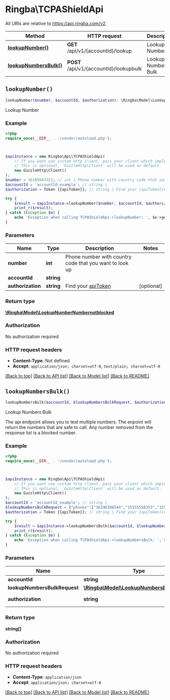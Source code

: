 # Ringba\TCPAShieldApi

All URIs are relative to https://api.ringba.com/v2.

Method | HTTP request | Description
------------- | ------------- | -------------
[**lookupNumber()**](TCPAShieldApi.md#lookupNumber) | **GET** /api/v1/{accountId}/lookup | Lookup Number
[**lookupNumbersBulk()**](TCPAShieldApi.md#lookupNumbersBulk) | **POST** /api/v1/{accountId}/lookupbulk | Lookup Numbers Bulk


## `lookupNumber()`

```php
lookupNumber($number, $accountId, $authorization): \Ringba\Model\LookupNumberNumbernotblocked
```

Lookup Number

### Example

```php
<?php
require_once(__DIR__ . '/vendor/autoload.php');



$apiInstance = new Ringba\Api\TCPAShieldApi(
    // If you want use custom http client, pass your client which implements `GuzzleHttp\ClientInterface`.
    // This is optional, `GuzzleHttp\Client` will be used as default.
    new GuzzleHttp\Client()
);
$number = 16195643321; // int | Phone number with country code that you want to look up
$accountId = 'accountId_example'; // string | 
$authorization = Token {{apiToken}}; // string | Find your [apiToken](#get-or-create-api-token)

try {
    $result = $apiInstance->lookupNumber($number, $accountId, $authorization);
    print_r($result);
} catch (Exception $e) {
    echo 'Exception when calling TCPAShieldApi->lookupNumber: ', $e->getMessage(), PHP_EOL;
}
```

### Parameters

Name | Type | Description  | Notes
------------- | ------------- | ------------- | -------------
 **number** | **int**| Phone number with country code that you want to look up |
 **accountId** | **string**|  |
 **authorization** | **string**| Find your [apiToken](#get-or-create-api-token) | [optional]

### Return type

[**\Ringba\Model\LookupNumberNumbernotblocked**](../Model/LookupNumberNumbernotblocked.md)

### Authorization

No authorization required

### HTTP request headers

- **Content-Type**: Not defined
- **Accept**: `application/json; charset=utf-8`, `text/plain; charset=utf-8`

[[Back to top]](#) [[Back to API list]](../../README.md#endpoints)
[[Back to Model list]](../../README.md#models)
[[Back to README]](../../README.md)

## `lookupNumbersBulk()`

```php
lookupNumbersBulk($accountId, $lookupNumbersBulkRequest, $authorization): string[]
```

Lookup Numbers Bulk

The api endpoint allows you to test multiple numbers. The enpoint will return the numbers that are safe to call. Any number removed from the response list is a blocked number.

### Example

```php
<?php
require_once(__DIR__ . '/vendor/autoload.php');



$apiInstance = new Ringba\Api\TCPAShieldApi(
    // If you want use custom http client, pass your client which implements `GuzzleHttp\ClientInterface`.
    // This is optional, `GuzzleHttp\Client` will be used as default.
    new GuzzleHttp\Client()
);
$accountId = 'accountId_example'; // string | 
$lookupNumbersBulkRequest = {"phones":["16196308544","15555558353","15555555555","15555552740","15555552741","15555552738","16196308541"]}; // \Ringba\Model\LookupNumbersBulkRequest | 
$authorization = Token {{apiToken}}; // string | Find your [apiToken](#get-or-create-api-token)

try {
    $result = $apiInstance->lookupNumbersBulk($accountId, $lookupNumbersBulkRequest, $authorization);
    print_r($result);
} catch (Exception $e) {
    echo 'Exception when calling TCPAShieldApi->lookupNumbersBulk: ', $e->getMessage(), PHP_EOL;
}
```

### Parameters

Name | Type | Description  | Notes
------------- | ------------- | ------------- | -------------
 **accountId** | **string**|  |
 **lookupNumbersBulkRequest** | [**\Ringba\Model\LookupNumbersBulkRequest**](../Model/LookupNumbersBulkRequest.md)|  |
 **authorization** | **string**| Find your [apiToken](#get-or-create-api-token) | [optional]

### Return type

**string[]**

### Authorization

No authorization required

### HTTP request headers

- **Content-Type**: `application/json`
- **Accept**: `application/json; charset=utf-8`

[[Back to top]](#) [[Back to API list]](../../README.md#endpoints)
[[Back to Model list]](../../README.md#models)
[[Back to README]](../../README.md)
